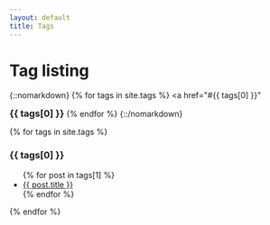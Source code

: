 ```yaml
---
layout: default
title: Tags
---
```


<!-- Begin code @ tags/index.md -->

# Tag listing

<!-- <div class="container"> -->
{::nomarkdown}
{% for tags in site.tags %}
  <a href="#{{ tags[0] }}"<h3 style="display:inline;">{{ tags[0] }}</h3></a>
{% endfor %}
{::/nomarkdown}
<!-- </div> -->

{% for tags in site.tags %}
  <h3>{{ tags[0] }}</h3>
  <ul>
    {% for post in tags[1] %}
      <li><a href="{{ post.url| relative_url }}">{{ post.title }}</a></li>
    {% endfor %}
  </ul>
{% endfor %}

<!-- End code @ tags/index.md -->
